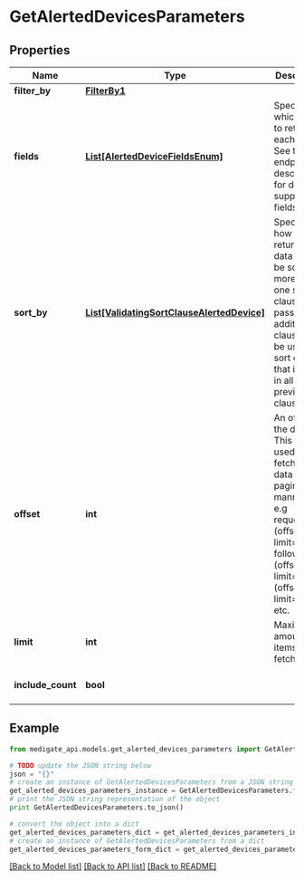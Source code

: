 # GetAlertedDevicesParameters


## Properties
Name | Type | Description | Notes
------------ | ------------- | ------------- | -------------
**filter_by** | [**FilterBy1**](FilterBy1.md) |  | [optional] 
**fields** | [**List[AlertedDeviceFieldsEnum]**](AlertedDeviceFieldsEnum.md) | Specify which fields to return for each item. See the endpoint description for details of supported fields. | 
**sort_by** | [**List[ValidatingSortClauseAlertedDevice]**](ValidatingSortClauseAlertedDevice.md) | Specifies how the returned data should be sorted. If more than one sort clause is passed, additional clauses will be used to sort data that is equal in all previous clauses. | [optional] [default to [{field=uid, order=asc}]]
**offset** | **int** | An offset in the data. This can be used to fetch all data in a paginated manner, by e.g requesting (offset&#x3D;0, limit&#x3D;100) followed by (offset&#x3D;100, limit&#x3D;100), (offset&#x3D;200, limit&#x3D;100), etc. | [optional] [default to 0]
**limit** | **int** | Maximum amount of items to fetch | [optional] [default to 100]
**include_count** | **bool** |  | [optional] [default to False]

## Example

```python
from medigate_api.models.get_alerted_devices_parameters import GetAlertedDevicesParameters

# TODO update the JSON string below
json = "{}"
# create an instance of GetAlertedDevicesParameters from a JSON string
get_alerted_devices_parameters_instance = GetAlertedDevicesParameters.from_json(json)
# print the JSON string representation of the object
print GetAlertedDevicesParameters.to_json()

# convert the object into a dict
get_alerted_devices_parameters_dict = get_alerted_devices_parameters_instance.to_dict()
# create an instance of GetAlertedDevicesParameters from a dict
get_alerted_devices_parameters_form_dict = get_alerted_devices_parameters.from_dict(get_alerted_devices_parameters_dict)
```
[[Back to Model list]](../README.md#documentation-for-models) [[Back to API list]](../README.md#documentation-for-api-endpoints) [[Back to README]](../README.md)


